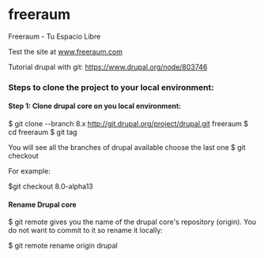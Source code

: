 freeraum
========

Freeraum - Tu Espacio Libre

Test the site at www.freeraum.com

Tutorial drupal with git: https://www.drupal.org/node/803746

<h3> Steps to clone the project to your local environment:</h3>

<h4> Step 1: Clone drupal core on you local environment:</h4>

$ git clone --branch 8.x http://git.drupal.org/project/drupal.git freeraum
$ cd freeraum
$ git tag 

You will see all the branches of drupal available choose the last one
$ git checkout <tag-name>

For example:

$git checkout 8.0-alpha13

<h4> Rename Drupal core </h4>
$ git remote 
gives you the name of the drupal core's repository (origin). You do not want to commit to it so rename it locally:

$ git remote rename origin drupal




